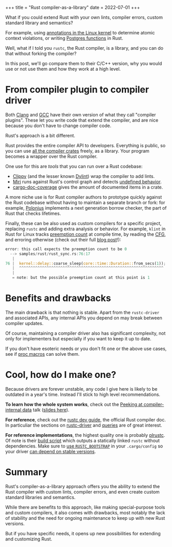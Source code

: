 +++
title = "Rust compiler-as-a-library"
date = 2022-07-01
+++

What if you could extend Rust with your own lints, compiler errors, custom
standard library and semantics?

For example, using [annotations in the Linux kernel][klint] to determine atomic
context violations, or writing [Postgres functions][plrustc] in Rust.

Well, what if I told you `rustc`, the Rust compiler, is a library, and you can
do that without forking the compiler?

In this post, we'll go compare them
to their C/C++ version, why you would use or not use them and how they work
at a high level.

# From compiler plugin to compiler driver

Both [Clang] and [GCC] have their own version of what they call "compiler
plugins". These let you write code that extend the compiler, and are nice
because you don't have to change compiler code.

Rust's approach is a bit different.

Rust provides the entire compiler API to developers. Everything is public, so
you can use [all the compiler crates][ccrates] freely, as a library. Your
program becomes a wrapper over the Rust compiler.

One use for this are *tools* that you can run over a Rust codebase:
- [Clippy] (and the lesser known [Dylint]) wrap the compiler to add lints.
- [Miri] runs against Rust's control graph and detects [undefined behavior].
- [cargo-doc-coverage] gives the amount of documented items in a crate.

A more niche use is for Rust compiler authors to prototype quickly against the
Rust codebase without having to maintain a separate branch or fork: for example,
[Polonius] implements a next generation borrow checker, the part of Rust that
checks lifetimes.

Finally, these can be also used as custom compilers for a specific project,
replacing `rustc` and adding extra analysis or behavior. For example, `klint` in
Rust for Linux tracks [preemption count] at compile time, by reading the [CFG],
and erroring otherwise (check out their full [blog post][klint]!):

```rust
error: this call expects the preemption count to be 0
  --> samples/rust/rust_sync.rs:76:17
   |
76 |  kernel::delay::coarse_sleep(core::time::Duration::from_secs(1));
   |  ^^^^^^^^^^^^^^^^^^^^^^^^^^^^^^^^^^^^^^^^^^^^^^^^^^^^^^^^^^^^^^^
   |
   = note: but the possible preemption count at this point is 1
```

# Benefits and drawbacks

The main drawback is that nothing is stable. Apart from the
`rustc-driver` and associated APIs, any internal APIs you depend on may break
between compiler updates.

Of course, maintaining a compiler driver also has significant complexity, not
only for implementers but
especially if you want to keep it up to date.

If you don't have esoteric needs or you don't fit one or the above use cases,
see if [proc macros] can solve them.

# Cool, how do I make one?

Because drivers are forever unstable, any code I give here is likely to be
outdated in a year's time. Instead I'll stick to high level recommendations.

**To learn how the whole system works**, check out the [Peeking at
compiler-internal data][talk] talk ([slides here][slides]).

**For reference**, check out the [rustc dev guide][rustc-dev], the official Rust
compiler doc. In particuliar the sections on [rustc-driver][driver-doc] and
[queries] are of great interest.

**For reference implementations**, the highest quality one is probably
[plrustc]. Of note is their [build script] which outputs a statically linked
`rustc` without dependencies. Make sure to [use `RUSTC_BOOTSTRAP`][1] in your
`.cargo/config` so your driver [can depend on stable versions][2].

# Summary

Rust's compiler-as-a-library approach offers you the ability to extend the Rust
compiler with custom lints, compiler errors, and even create custom standard
libraries and semantics.

While there are benefits to this approach, like making special-purpose tools and
custom compilers, it also comes with drawbacks, most notably the lack of
stability and the need for ongoing maintenance to keep up with new Rust
versions.

But if you have specific needs, it opens up new possibilities for extending and customizing Rust.

[clang]:https://clang.llvm.org/doxygen/group__CINDEX.html
[gcc]:https://gcc.gnu.org/wiki/plugins
[klint]: https://www.memorysafety.org/blog/gary-guo-klint-rust-tools/
[plrustc]: https://github.com/tcdi/plrust/tree/main/plrustc
[ccrates]: https://doc.rust-lang.org/nightly/nightly-rustc/
[driver]: https://rustc-dev-guide.rust-lang.org/rustc-driver.html
[macros]: https://xy2.dev/blog/simple-proc-macro/
[clippy]: https://github.com/rust-lang/rust-clippy
[dylint]: https://github.com/trailofbits/dylint
[miri]: https://github.com/rust-lang/miri
[undefined behavior]: https://en.wikipedia.org/wiki/Undefined_behavior
[cargo-doc-coverage]: https://michael-f-bryan.github.io/cargo-metrics/introduction.html
[polonius]:https://github.com/rust-lang/polonius
[cfg]:https://en.wikipedia.org/wiki/Control-flow_graph
[preemption count]: https://lwn.net/Articles/831678/
[proc macros]: https://doc.rust-lang.org/reference/procedural-macros.html
[talk]: https://www.youtube.com/watch?v=SKmd5A-1cSE
[slides]: https://hackmd.io/RiztubvfT4eOk4-4nM8Y7Q?both
[rustc-dev]: https://rustc-dev-guide.rust-lang.org/
[driver-doc]: https://rustc-dev-guide.rust-lang.org/rustc-driver.html
[queries]: https://rustc-dev-guide.rust-lang.org/query.html
[plrustc]: https://github.com/tcdi/plrust/tree/main/plrustc
[build script]: https://github.com/tcdi/plrust/blob/main/plrustc/build.sh

[1]:https://github.com/tcdi/plrust/blob/main/plrustc/.cargo/config.toml
[2]: https://github.com/tcdi/plrust/blob/main/plrustc/rust-toolchain.toml